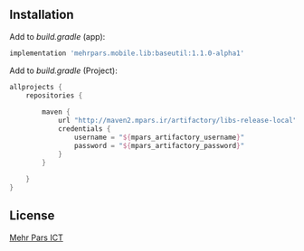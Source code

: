 ## Installation

Add to _build.gradle_ (app):
```groovy
implementation 'mehrpars.mobile.lib:baseutil:1.1.0-alpha1'
```

Add to _build.gradle_ (Project):
```groovy
allprojects {
    repositories {
        
        maven {
            url "http://maven2.mpars.ir/artifactory/libs-release-local"
            credentials {
                username = "${mpars_artifactory_username}"
                password = "${mpars_artifactory_password}"
            }
        }
       
    }
}
```
 
## License  
[Mehr Pars ICT][mp]


[mp]: https://www.mehrparsict.com